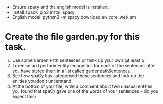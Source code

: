 * Ensure spacy and the english model is installed.
* Install spacy: pip3 install spacy
* English model: python3 -m spacy download en_core_web_sm

# Create the file garden.py for this task.
1. Use some Garden Path sentences or think up your own (at least 5).
2. Tokenise and perform Entity recognition for each of the sentences after you have stored them in a list 
called gardenpathSentences.
3. See how spaCy has categorised these sentences and look up the entities you don't understand.
4. At the bottom of your file, write a comment about two unusual entities you found that spaCy gave one of the words 
of your sentences - did you expect this?
